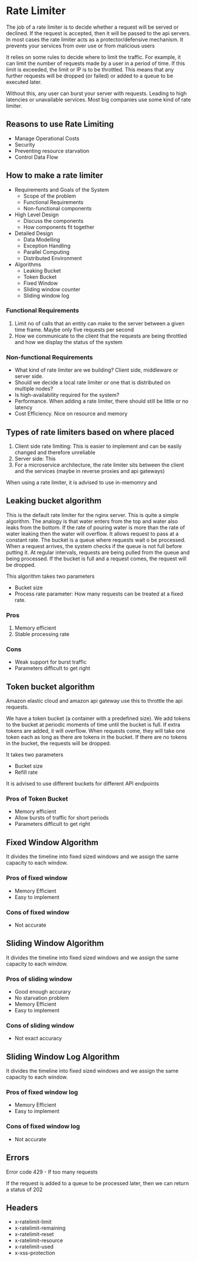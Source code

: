 # Rate Limiter

The job of a rate limiter is to decide whether a request will be served or declined. If the request is accepted, then it will be passed to the api servers. In most cases the rate limiter acts as a protector/defensive mechanism. It prevents your services from over use or from malicious users

It relies on some rules to decide where to limit the traffic. For example, it can limit the number of requests made by a user in a period of time. If this limit is exceeded, the limit or IP is to be throttled.
This means that any further requests will be dropped (or failed) or added to a queue to be executed later.

Without this, any user can burst your server with requests. Leading to high latencies or unavailable services. Most big companies use some kind of rate limiter.

## Reasons to use Rate Limiting

- Manage Operational Costs
- Security
- Preventing resource starvation
- Control Data Flow

## How to make a rate limiter

- Requirements and Goals of the System
  - Scope of the problem
  - Functional Requirements
  - Non-functional components
- High Level Design
  - Discuss the components
  - How components fit together
- Detailed Design
  - Data Modelling
  - Exception Handling
  - Parallel Computing
  - Distributed Environment
- Algorithms
  - Leaking Bucket
  - Token Bucket
  - Fixed Window
  - Sliding window counter
  - Sliding window log

### Functional Requirements

1. Limit no of calls that an entity can make to the server between a given time frame. Maybe only five requests per second
2. How we communicate to the client that the requests are being throttled and how we display the status of the system

### Non-functional Requirements

- What kind of rate limiter are we building? Client side, middleware or server side.
- Should we decide a local rate limiter or one that is distributed on multiple nodes?
- Is high-availability required for the system?
- Performance. When adding a rate limiter, there should still be little or no latency
- Cost Efficiency. Nice on resource and memory

## Types of rate limiters based on where placed

1. Client side rate limiting: This is easier to implement and can be easily changed and therefore unreliable
2. Server side: This
3. For a microservice architecture, the rate limiter sits between the client and the services (maybe in reverse proxies and api gateways)

When using a rate limiter, it is advised to use in-memomry and

## Leaking bucket algorithm

This is the default rate limiter for the nginx server. This is quite a simple algorithm. The analogy is that water enters from the top and water also leaks from the bottom. If the rate of pouring water is more than the rate of water leaking then the water will overflow. It allows request to pass at a constant rate. The bucket is a queue where requests wait o be processed. When a request arrives, the system checks if the queue is not full before putting it. At regular intervals, requests are being pulled from the queue and being processed. If the bucket is full and a request comes, the request will be dropped.

This algorithm takes two parameters

- Bucket size
- Process rate parameter: How many requests can be treated at a fixed rate.

### Pros

1. Memory efficient
2. Stable processing rate

### Cons

- Weak support for burst traffic
- Parameters difficult to get right

## Token bucket algorithm

Amazon elastic cloud and amazon api gateway use this to throttle the api requests.

We have a token bucket (a container with a predefined size). We add tokens to the bucket at periodic moments of time until the bucket is full. If extra tokens are added, it will overflow. When requests come, they will take one token each as long as there are tokens in the bucket. If there are no tokens in the bucket, the requests will be dropped.

It takes two parameters

- Bucket size
- Refill rate

It is advised to use different buckets for different API endpoints

### Pros of Token Bucket

- Memory efficient
- Allow bursts of traffic for short periods
- Parameters difficult to get right

## Fixed Window Algorithm

It divides the timeline into fixed sized windows and we assign the same capacity to each window.

### Pros of fixed window

- Memory Efficient
- Easy to implement

### Cons of fixed window

- Not accurate

## Sliding Window Algorithm

It divides the timeline into fixed sized windows and we assign the same capacity to each window.

### Pros of sliding window

- Good enough accurary
- No starvation problem
- Memory Efficient
- Easy to implement

### Cons of sliding window

- Not exact accuracy

## Sliding Window Log Algorithm

It divides the timeline into fixed sized windows and we assign the same capacity to each window.

### Pros of fixed window log

- Memory Efficient
- Easy to implement

### Cons of fixed window log

- Not accurate

## Errors

Error code 429 - If too many requests

If the request is added to a queue to be processed later, then we can return a status of 202

## Headers

- x-ratelimit-limit
- x-ratelimit-remaining
- x-ratelimit-reset
- x-ratelimit-resource
- x-ratelimit-used
- x-xss-protection
